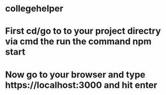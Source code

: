 # collegehelper

# First cd/go to to your project directry via cmd the run the command npm start

# Now go to your browser and type https://localhost:3000 and hit enter
